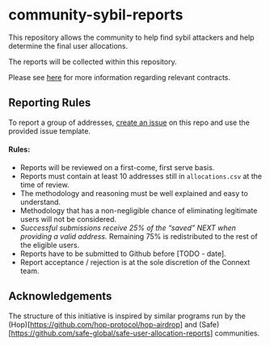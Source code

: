 # community-sybil-reports

This repository allows the community to help find sybil attackers and help determine the final user allocations.

The reports will be collected within this repository.

Please see [here](./CONTRACTS.md) for more information regarding relevant contracts.

## Reporting Rules

To report a group of addresses, [create an issue](https://github.com/connext/community-sybil-reports/issues/new/choose) on this repo and use the provided issue template.

#### Rules:

- Reports will be reviewed on a first-come, first serve basis.
- Reports must contain at least 10 addresses still in `allocations.csv` at the time of review.
- The methodology and reasoning must be well explained and easy to understand.
- Methodology that has a non-negligible chance of eliminating legitimate users will not be considered.
- _Successful submissions receive 25% of the “saved” NEXT when providing a valid address._ Remaining 75% is redistributed to the rest of the eligible users.
- Reports have to be submitted to Github before [TODO - date].
- Report acceptance / rejection is at the sole discretion of the Connext team.

## Acknowledgements

The structure of this initiative is inspired by similar programs run by the (Hop)[https://github.com/hop-protocol/hop-airdrop] and (Safe)[https://github.com/safe-global/safe-user-allocation-reports] communities.

